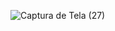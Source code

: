 
![Captura de Tela (27)](https://github.com/JuniorReisx/Site-de-Noticia/assets/125107249/bfff11ed-ce78-4c3c-aedb-686c04915711)
